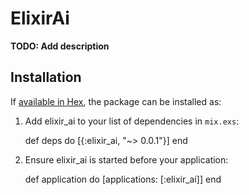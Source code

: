 # ElixirAi

**TODO: Add description**

## Installation

If [available in Hex](https://hex.pm/docs/publish), the package can be installed as:

  1. Add elixir_ai to your list of dependencies in `mix.exs`:

        def deps do
          [{:elixir_ai, "~> 0.0.1"}]
        end

  2. Ensure elixir_ai is started before your application:

        def application do
          [applications: [:elixir_ai]]
        end

